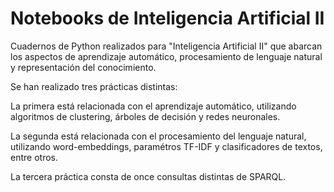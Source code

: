 # Notebooks de Inteligencia Artificial II
Cuadernos de Python realizados para "Inteligencia Artificial II" que abarcan los aspectos de aprendizaje automático, procesamiento de lenguaje natural y representación del conocimiento. 

Se han realizado tres prácticas distintas:

La primera está relacionada con el aprendizaje automático, utilizando algoritmos de clustering, árboles de decisión y redes neuronales.

La segunda está relacionada con el procesamiento del lenguaje natural, utilizando word-embeddings, paramétros TF-IDF y clasificadores de textos, entre otros.

La tercera práctica consta de once consultas distintas de SPARQL. 
